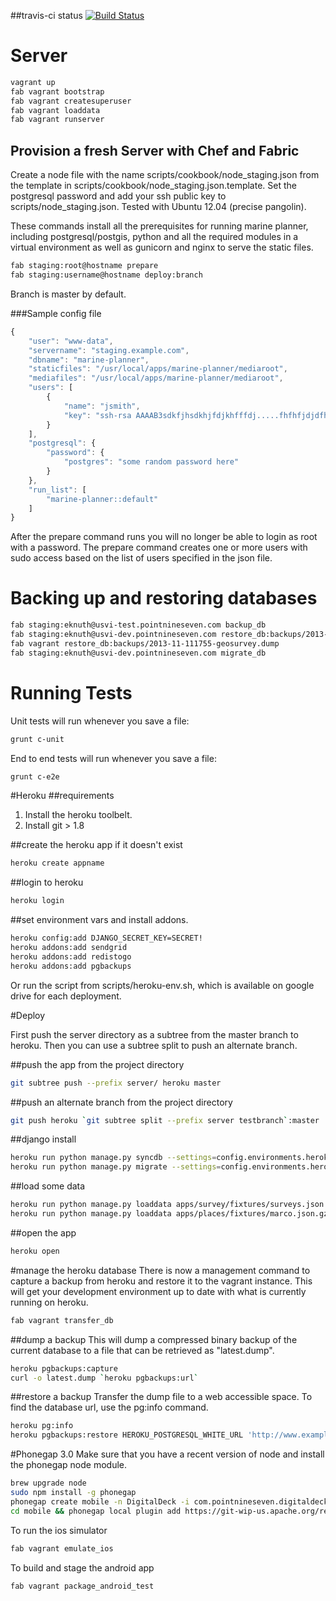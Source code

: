 ##travis-ci status
[![Build Status](https://travis-ci.org/Ecotrust/usvi.png?branch=master)](https://travis-ci.org/Ecotrust/usvi)


# Server
```bash
vagrant up
fab vagrant bootstrap
fab vagrant createsuperuser
fab vagrant loaddata
fab vagrant runserver
```

## Provision a fresh Server with Chef and Fabric
Create a node file with the name scripts/cookbook/node_staging.json from the template in scripts/cookbook/node_staging.json.template.  Set the postgresql password and add your ssh public key to scripts/node_staging.json.  Tested with Ubuntu 12.04 (precise pangolin).

These commands install all the prerequisites for running marine planner, including postgresql/postgis, python and all the required modules in a virtual environment as well as gunicorn and nginx to serve the static files.

```bash
fab staging:root@hostname prepare
fab staging:username@hostname deploy:branch
```

Branch is master by default.

###Sample config file
```javascript
{
    "user": "www-data",
    "servername": "staging.example.com",
    "dbname": "marine-planner",
    "staticfiles": "/usr/local/apps/marine-planner/mediaroot",
    "mediafiles": "/usr/local/apps/marine-planner/mediaroot",
    "users": [
        {
            "name": "jsmith",
            "key": "ssh-rsa AAAAB3sdkfjhsdkhjfdjkhfffdj.....fhfhfjdjdfhQ== jsmith@machine.local"
        }
    ],
    "postgresql": {
        "password": {
            "postgres": "some random password here"
        }
    },
    "run_list": [
        "marine-planner::default"
    ]
}
```

After the prepare command runs you will no longer be able to login as root with a password.  The prepare command creates one or more users with sudo access based on the list of users specified in the json file.

# Backing up and restoring databases

```bash
fab staging:eknuth@usvi-test.pointnineseven.com backup_db
fab staging:eknuth@usvi-dev.pointnineseven.com restore_db:backups/2013-11-111755-geosurvey.dump
fab vagrant restore_db:backups/2013-11-111755-geosurvey.dump
fab staging:eknuth@usvi-dev.pointnineseven.com migrate_db
```

# Running Tests

Unit tests will run whenever you save a file:

```bash
grunt c-unit
```

End to end tests will run whenever you save a file:


```bash
grunt c-e2e
```

#Heroku
##requirements
1. Install the heroku toolbelt.
2. Install git > 1.8

##create the heroku app if it doesn't exist
```bash
heroku create appname
```

##login to heroku
```bash
heroku login
```

##set environment vars and install addons.
```bash
heroku config:add DJANGO_SECRET_KEY=SECRET!
heroku addons:add sendgrid
heroku addons:add redistogo
heroku addons:add pgbackups

```

Or run the script from scripts/heroku-env.sh, which is available on google drive for each deployment.

#Deploy

First push the server directory as a subtree from the master branch to heroku.  Then you can use a subtree split to push an alternate branch.

##push the app from the project directory
```bash
git subtree push --prefix server/ heroku master
```

##push an alternate branch from the project directory
```bash
git push heroku `git subtree split --prefix server testbranch`:master
```

##django install
```bash
heroku run python manage.py syncdb --settings=config.environments.heroku
heroku run python manage.py migrate --settings=config.environments.heroku
```

##load some data
```bash
heroku run python manage.py loaddata apps/survey/fixtures/surveys.json --settings=config.environments.heroku
heroku run python manage.py loaddata apps/places/fixtures/marco.json.gz --settings=config.environments.heroku
```

##open the app
```bash
heroku open
```

#manage the heroku database
There is now a management command to capture a backup from heroku and restore it to the vagrant instance.  This will get your development environment up to date with what is currently running on heroku.
```bash
fab vagrant transfer_db
```

##dump a backup
This will dump a compressed binary backup of the current database to a file that can be retrieved as "latest.dump".
```bash
heroku pgbackups:capture
curl -o latest.dump `heroku pgbackups:url`
```

##restore a backup
Transfer the dump file to a web accessible space.  To find the database url, use the pg:info command.
```bash
heroku pg:info
heroku pgbackups:restore HEROKU_POSTGRESQL_WHITE_URL 'http://www.example.org/latest.dump'
```

#Phonegap 3.0
Make sure that you have a recent version of node and install the phonegap node module.
```bash
brew upgrade node
sudo npm install -g phonegap
phonegap create mobile -n DigitalDeck -i com.pointnineseven.digitaldeck
cd mobile && phonegap local plugin add https://git-wip-us.apache.org/repos/asf/cordova-plugin-console.git
```

To run the ios simulator
```bash
fab vagrant emulate_ios
```

To build and stage the android app
```bash
fab vagrant package_android_test
```
